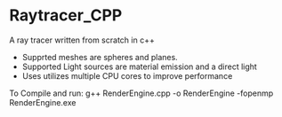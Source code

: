 # Raytracer_CPP
A ray tracer written from scratch in c++

- Supprted meshes are spheres and planes.
- Supported Light sources are material emission and a direct light
- Uses utilizes multiple CPU cores to improve performance

To Compile and run:
g++ RenderEngine.cpp -o RenderEngine -fopenmp
RenderEngine.exe


